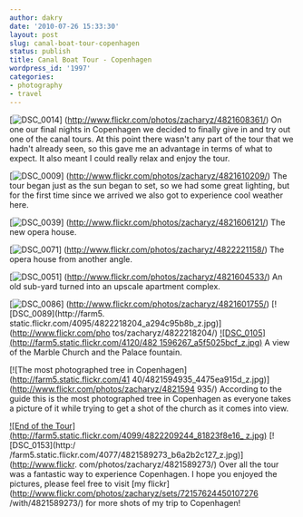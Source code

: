 ```yaml
---
author: dakry
date: '2010-07-26 15:33:30'
layout: post
slug: canal-boat-tour-copenhagen
status: publish
title: Canal Boat Tour - Copenhagen
wordpress_id: '1997'
categories:
- photography
- travel
---
```


[![DSC_0014](http://farm5.static.flickr.com/4080/4821608361_37ba08c0a5_z.jpg)]
(http://www.flickr.com/photos/zacharyz/4821608361/) On one our final nights in
Copenhagen we decided to finally give in and try out one of the canal tours.
At this point there wasn't any part of the tour that we hadn't already seen,
so this gave me an advantage in terms of what to expect. It also meant I could
really relax and enjoy the tour.

[![DSC_0009](http://farm5.static.flickr.com/4101/4821610209_ee4d3d8450_z.jpg)]
(http://www.flickr.com/photos/zacharyz/4821610209/) The tour began just as the
sun began to set, so we had some great lighting, but for the first time since
we arrived we also got to experience cool weather here.

[![DSC_0039](http://farm5.static.flickr.com/4114/4821606121_23bf0ae6b5_z.jpg)]
(http://www.flickr.com/photos/zacharyz/4821606121/) The new opera house.

[![DSC_0071](http://farm5.static.flickr.com/4080/4822221158_39fb890bba_z.jpg)]
(http://www.flickr.com/photos/zacharyz/4822221158/) The opera house from
another angle.

[![DSC_0051](http://farm5.static.flickr.com/4093/4821604533_924aba2da0_z.jpg)]
(http://www.flickr.com/photos/zacharyz/4821604533/) An old sub-yard turned
into an upscale apartment complex.

[![DSC_0086](http://farm5.static.flickr.com/4080/4821601755_5533a86352_z.jpg)]
(http://www.flickr.com/photos/zacharyz/4821601755/) [![DSC_0089](http://farm5.
static.flickr.com/4095/4822218204_a294c95b8b_z.jpg)](http://www.flickr.com/pho
tos/zacharyz/4822218204/) [![DSC_0105](http://farm5.static.flickr.com/4120/482
1596267_a5f5025bcf_z.jpg)](http://www.flickr.com/photos/zacharyz/4821596267/)
A view of the Marble Church and the Palace fountain.

[![The most photographed tree in Copenhagen](http://farm5.static.flickr.com/41
40/4821594935_4475ea915d_z.jpg)](http://www.flickr.com/photos/zacharyz/4821594
935/) According to the guide this is the most photographed tree in Copenhagen
as everyone takes a picture of it while trying to get a shot of the church as
it comes into view.

[![End of the Tour](http://farm5.static.flickr.com/4099/4822209244_81823f8e16_
z.jpg)](http://www.flickr.com/photos/zacharyz/4822209244/) [![DSC_0153](http:/
/farm5.static.flickr.com/4077/4821589273_b6a2b2c127_z.jpg)](http://www.flickr.
com/photos/zacharyz/4821589273/) Over all the tour was a fantastic way to
experience Copenhagen. I hope you enjoyed the pictures, please feel free to
visit [my flickr](http://www.flickr.com/photos/zacharyz/sets/72157624450107276
/with/4821589273/) for more shots of my trip to Copenhagen!

